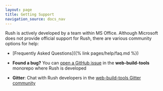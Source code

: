 ```yaml
---
layout: page
title: Getting Support
navigation_source: docs_nav
---
```


Rush is actively developed by a team within MS Office.  Although Microsoft does not provide official support for Rush, there are various community options for help:

- [Frequently Asked Questions]({% link pages/help/faq.md %})

- **Found a bug?** You can [open a GitHub issue](https://github.com/Microsoft/web-build-tools/issues)
  in the **web-build-tools** monorepo where Rush is developed

- **Gitter**: Chat with Rush developers in the [web-build-tools Gitter community](https://gitter.im/web-build-tools/web-build-tools)
